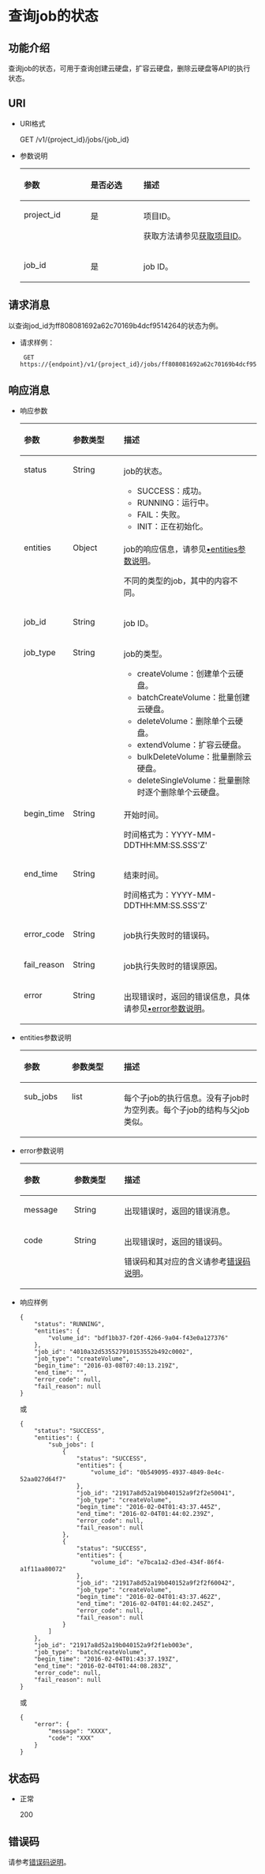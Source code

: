 # 查询job的状态<a name="zh-cn_topic_0020235138"></a>

## 功能介绍<a name="section48616240"></a>

查询job的状态，可用于查询创建云硬盘，扩容云硬盘，删除云硬盘等API的执行状态。

## URI<a name="section34892981"></a>

-   URI格式

    GET /v1/\{project\_id\}/jobs/\{job\_id\}

-   参数说明

    <a name="table64553311"></a>
    <table><thead align="left"><tr id="row24013807"><th class="cellrowborder" valign="top" width="28.999999999999996%" id="mcps1.1.4.1.1"><p id="p66070243"><a name="p66070243"></a><a name="p66070243"></a>参数</p>
    </th>
    <th class="cellrowborder" valign="top" width="23%" id="mcps1.1.4.1.2"><p id="p50089467"><a name="p50089467"></a><a name="p50089467"></a>是否必选</p>
    </th>
    <th class="cellrowborder" valign="top" width="48%" id="mcps1.1.4.1.3"><p id="p188321746194612"><a name="p188321746194612"></a><a name="p188321746194612"></a>描述</p>
    </th>
    </tr>
    </thead>
    <tbody><tr id="row4890297"><td class="cellrowborder" valign="top" width="28.999999999999996%" headers="mcps1.1.4.1.1 "><p id="p60569775"><a name="p60569775"></a><a name="p60569775"></a>project_id</p>
    </td>
    <td class="cellrowborder" valign="top" width="23%" headers="mcps1.1.4.1.2 "><p id="p7204713"><a name="p7204713"></a><a name="p7204713"></a>是</p>
    </td>
    <td class="cellrowborder" valign="top" width="48%" headers="mcps1.1.4.1.3 "><p id="p46710863"><a name="p46710863"></a><a name="p46710863"></a>项目ID。</p>
    <p id="p55811451337"><a name="p55811451337"></a><a name="p55811451337"></a>获取方法请参见<a href="获取项目ID.md">获取项目ID</a>。</p>
    </td>
    </tr>
    <tr id="row17744591"><td class="cellrowborder" valign="top" width="28.999999999999996%" headers="mcps1.1.4.1.1 "><p id="p28025763"><a name="p28025763"></a><a name="p28025763"></a>job_id</p>
    </td>
    <td class="cellrowborder" valign="top" width="23%" headers="mcps1.1.4.1.2 "><p id="p55494360"><a name="p55494360"></a><a name="p55494360"></a>是</p>
    </td>
    <td class="cellrowborder" valign="top" width="48%" headers="mcps1.1.4.1.3 "><p id="p65858198"><a name="p65858198"></a><a name="p65858198"></a>job ID。</p>
    </td>
    </tr>
    </tbody>
    </table>


## 请求消息<a name="section45601378"></a>

以查询jod\_id为ff808081692a62c70169b4dcf9514264的状态为例。

-   请求样例：

    ```
     GET https://{endpoint}/v1/{project_id}/jobs/ff808081692a62c70169b4dcf9514264
    ```


## 响应消息<a name="section7759225"></a>

-   响应参数

    <a name="table50130391201921"></a>
    <table><thead align="left"><tr id="row66097272201921"><th class="cellrowborder" valign="top" width="20.65%" id="mcps1.1.4.1.1"><p id="p52278782201921"><a name="p52278782201921"></a><a name="p52278782201921"></a>参数</p>
    </th>
    <th class="cellrowborder" valign="top" width="21.52%" id="mcps1.1.4.1.2"><p id="p2711067815824"><a name="p2711067815824"></a><a name="p2711067815824"></a>参数类型</p>
    </th>
    <th class="cellrowborder" valign="top" width="57.830000000000005%" id="mcps1.1.4.1.3"><p id="p7687988201921"><a name="p7687988201921"></a><a name="p7687988201921"></a>描述</p>
    </th>
    </tr>
    </thead>
    <tbody><tr id="row18747316201921"><td class="cellrowborder" valign="top" width="20.65%" headers="mcps1.1.4.1.1 "><p id="p42137645201921"><a name="p42137645201921"></a><a name="p42137645201921"></a>status</p>
    </td>
    <td class="cellrowborder" valign="top" width="21.52%" headers="mcps1.1.4.1.2 "><p id="p4848132715824"><a name="p4848132715824"></a><a name="p4848132715824"></a>String</p>
    </td>
    <td class="cellrowborder" valign="top" width="57.830000000000005%" headers="mcps1.1.4.1.3 "><p id="p4804017891027"><a name="p4804017891027"></a><a name="p4804017891027"></a>job的状态。</p>
    <a name="ul2970842091027"></a><a name="ul2970842091027"></a><ul id="ul2970842091027"><li>SUCCESS：成功。</li><li>RUNNING：运行中。</li><li>FAIL：失败。</li><li>INIT：正在初始化。</li></ul>
    </td>
    </tr>
    <tr id="row57564514201921"><td class="cellrowborder" valign="top" width="20.65%" headers="mcps1.1.4.1.1 "><p id="p32214083201921"><a name="p32214083201921"></a><a name="p32214083201921"></a>entities</p>
    </td>
    <td class="cellrowborder" valign="top" width="21.52%" headers="mcps1.1.4.1.2 "><p id="p3467338415824"><a name="p3467338415824"></a><a name="p3467338415824"></a>Object</p>
    </td>
    <td class="cellrowborder" valign="top" width="57.830000000000005%" headers="mcps1.1.4.1.3 "><p id="p1736414177101"><a name="p1736414177101"></a><a name="p1736414177101"></a>job的响应信息，请参见<a href="#li134182540818">•entities参数说明</a>。</p>
    <p id="p30792195201921"><a name="p30792195201921"></a><a name="p30792195201921"></a>不同的类型的job，其中的内容不同。</p>
    </td>
    </tr>
    <tr id="row8694306201921"><td class="cellrowborder" valign="top" width="20.65%" headers="mcps1.1.4.1.1 "><p id="p33150149201921"><a name="p33150149201921"></a><a name="p33150149201921"></a>job_id</p>
    </td>
    <td class="cellrowborder" valign="top" width="21.52%" headers="mcps1.1.4.1.2 "><p id="p5708068115824"><a name="p5708068115824"></a><a name="p5708068115824"></a>String</p>
    </td>
    <td class="cellrowborder" valign="top" width="57.830000000000005%" headers="mcps1.1.4.1.3 "><p id="p65414495201921"><a name="p65414495201921"></a><a name="p65414495201921"></a>job ID。</p>
    </td>
    </tr>
    <tr id="row51859545201921"><td class="cellrowborder" valign="top" width="20.65%" headers="mcps1.1.4.1.1 "><p id="p39873610201921"><a name="p39873610201921"></a><a name="p39873610201921"></a>job_type</p>
    </td>
    <td class="cellrowborder" valign="top" width="21.52%" headers="mcps1.1.4.1.2 "><p id="p6013244315824"><a name="p6013244315824"></a><a name="p6013244315824"></a>String</p>
    </td>
    <td class="cellrowborder" valign="top" width="57.830000000000005%" headers="mcps1.1.4.1.3 "><p id="p20403760201921"><a name="p20403760201921"></a><a name="p20403760201921"></a>job的类型。</p>
    <a name="ul15245145655114"></a><a name="ul15245145655114"></a><ul id="ul15245145655114"><li>createVolume：创建单个云硬盘。</li><li>batchCreateVolume：批量创建云硬盘。</li><li>deleteVolume：删除单个云硬盘。</li><li>extendVolume：扩容云硬盘。</li><li>bulkDeleteVolume：批量删除云硬盘。</li><li>deleteSingleVolume：批量删除时逐个删除单个云硬盘。</li></ul>
    </td>
    </tr>
    <tr id="row49416119201921"><td class="cellrowborder" valign="top" width="20.65%" headers="mcps1.1.4.1.1 "><p id="p43282735201921"><a name="p43282735201921"></a><a name="p43282735201921"></a>begin_time</p>
    </td>
    <td class="cellrowborder" valign="top" width="21.52%" headers="mcps1.1.4.1.2 "><p id="p3888970115824"><a name="p3888970115824"></a><a name="p3888970115824"></a>String</p>
    </td>
    <td class="cellrowborder" valign="top" width="57.830000000000005%" headers="mcps1.1.4.1.3 "><p id="p40422711201921"><a name="p40422711201921"></a><a name="p40422711201921"></a>开始时间。</p>
    <p id="p221831420710"><a name="p221831420710"></a><a name="p221831420710"></a>时间格式为：YYYY-MM-DDTHH:MM:SS.SSS'Z'</p>
    </td>
    </tr>
    <tr id="row28260084201921"><td class="cellrowborder" valign="top" width="20.65%" headers="mcps1.1.4.1.1 "><p id="p7365468201921"><a name="p7365468201921"></a><a name="p7365468201921"></a>end_time</p>
    </td>
    <td class="cellrowborder" valign="top" width="21.52%" headers="mcps1.1.4.1.2 "><p id="p6305809615824"><a name="p6305809615824"></a><a name="p6305809615824"></a>String</p>
    </td>
    <td class="cellrowborder" valign="top" width="57.830000000000005%" headers="mcps1.1.4.1.3 "><p id="p6457786201921"><a name="p6457786201921"></a><a name="p6457786201921"></a>结束时间。</p>
    <p id="p5536657812"><a name="p5536657812"></a><a name="p5536657812"></a>时间格式为：YYYY-MM-DDTHH:MM:SS.SSS'Z'</p>
    </td>
    </tr>
    <tr id="row58120078201921"><td class="cellrowborder" valign="top" width="20.65%" headers="mcps1.1.4.1.1 "><p id="p10105857201921"><a name="p10105857201921"></a><a name="p10105857201921"></a>error_code</p>
    </td>
    <td class="cellrowborder" valign="top" width="21.52%" headers="mcps1.1.4.1.2 "><p id="p743216415824"><a name="p743216415824"></a><a name="p743216415824"></a>String</p>
    </td>
    <td class="cellrowborder" valign="top" width="57.830000000000005%" headers="mcps1.1.4.1.3 "><p id="p971080201921"><a name="p971080201921"></a><a name="p971080201921"></a>job执行失败时的错误码。</p>
    </td>
    </tr>
    <tr id="row8739724201921"><td class="cellrowborder" valign="top" width="20.65%" headers="mcps1.1.4.1.1 "><p id="p36829011201921"><a name="p36829011201921"></a><a name="p36829011201921"></a>fail_reason</p>
    </td>
    <td class="cellrowborder" valign="top" width="21.52%" headers="mcps1.1.4.1.2 "><p id="p6513437515824"><a name="p6513437515824"></a><a name="p6513437515824"></a>String</p>
    </td>
    <td class="cellrowborder" valign="top" width="57.830000000000005%" headers="mcps1.1.4.1.3 "><p id="p43235704201921"><a name="p43235704201921"></a><a name="p43235704201921"></a>job执行失败时的错误原因。</p>
    </td>
    </tr>
    <tr id="row208351118145015"><td class="cellrowborder" valign="top" width="20.65%" headers="mcps1.1.4.1.1 "><p id="p129522216412"><a name="p129522216412"></a><a name="p129522216412"></a>error</p>
    </td>
    <td class="cellrowborder" valign="top" width="21.52%" headers="mcps1.1.4.1.2 "><p id="p1595262111415"><a name="p1595262111415"></a><a name="p1595262111415"></a>String</p>
    </td>
    <td class="cellrowborder" valign="top" width="57.830000000000005%" headers="mcps1.1.4.1.3 "><p id="p109527215417"><a name="p109527215417"></a><a name="p109527215417"></a>出现错误时，返回的错误信息，具体请参见<a href="#li0419202382514">•error参数说明</a>。</p>
    </td>
    </tr>
    </tbody>
    </table>

-   <a name="li134182540818"></a>entities参数说明

    <a name="table165761957483"></a>
    <table><thead align="left"><tr id="row1957611571285"><th class="cellrowborder" valign="top" width="20.23202320232023%" id="mcps1.1.4.1.1"><p id="p1276131916910"><a name="p1276131916910"></a><a name="p1276131916910"></a>参数</p>
    </th>
    <th class="cellrowborder" valign="top" width="21.972197219721973%" id="mcps1.1.4.1.2"><p id="p14276101916912"><a name="p14276101916912"></a><a name="p14276101916912"></a>参数类型</p>
    </th>
    <th class="cellrowborder" valign="top" width="57.795779577957795%" id="mcps1.1.4.1.3"><p id="p627610191596"><a name="p627610191596"></a><a name="p627610191596"></a>描述</p>
    </th>
    </tr>
    </thead>
    <tbody><tr id="row135768571586"><td class="cellrowborder" valign="top" width="20.23202320232023%" headers="mcps1.1.4.1.1 "><p id="p239893649137"><a name="p239893649137"></a><a name="p239893649137"></a>sub_jobs</p>
    </td>
    <td class="cellrowborder" valign="top" width="21.972197219721973%" headers="mcps1.1.4.1.2 "><p id="p640903559137"><a name="p640903559137"></a><a name="p640903559137"></a>list</p>
    </td>
    <td class="cellrowborder" valign="top" width="57.795779577957795%" headers="mcps1.1.4.1.3 "><p id="p597890789137"><a name="p597890789137"></a><a name="p597890789137"></a>每个子job的执行信息。没有子job时为空列表。每个子job的结构与父job类似。</p>
    </td>
    </tr>
    </tbody>
    </table>

-   <a name="li0419202382514"></a>error参数说明

    <a name="zh-cn_topic_0020235144_table15441099103019"></a>
    <table><thead align="left"><tr id="zh-cn_topic_0020235144_row54094047103019"><th class="cellrowborder" valign="top" width="21.17788221177882%" id="mcps1.1.4.1.1"><p id="zh-cn_topic_0020235144_p19541716103019"><a name="zh-cn_topic_0020235144_p19541716103019"></a><a name="zh-cn_topic_0020235144_p19541716103019"></a>参数</p>
    </th>
    <th class="cellrowborder" valign="top" width="21.17788221177882%" id="mcps1.1.4.1.2"><p id="zh-cn_topic_0020235144_p39375186103019"><a name="zh-cn_topic_0020235144_p39375186103019"></a><a name="zh-cn_topic_0020235144_p39375186103019"></a>参数类型</p>
    </th>
    <th class="cellrowborder" valign="top" width="57.64423557644236%" id="mcps1.1.4.1.3"><p id="zh-cn_topic_0020235144_p38578950103019"><a name="zh-cn_topic_0020235144_p38578950103019"></a><a name="zh-cn_topic_0020235144_p38578950103019"></a>描述</p>
    </th>
    </tr>
    </thead>
    <tbody><tr id="zh-cn_topic_0020235144_row59401790103019"><td class="cellrowborder" valign="top" width="21.17788221177882%" headers="mcps1.1.4.1.1 "><p id="zh-cn_topic_0020235144_p46815658103019"><a name="zh-cn_topic_0020235144_p46815658103019"></a><a name="zh-cn_topic_0020235144_p46815658103019"></a>message</p>
    </td>
    <td class="cellrowborder" valign="top" width="21.17788221177882%" headers="mcps1.1.4.1.2 "><p id="zh-cn_topic_0020235144_p33971979103019"><a name="zh-cn_topic_0020235144_p33971979103019"></a><a name="zh-cn_topic_0020235144_p33971979103019"></a>String</p>
    </td>
    <td class="cellrowborder" valign="top" width="57.64423557644236%" headers="mcps1.1.4.1.3 "><p id="zh-cn_topic_0020235144_p21623243103019"><a name="zh-cn_topic_0020235144_p21623243103019"></a><a name="zh-cn_topic_0020235144_p21623243103019"></a>出现错误时，返回的错误消息。</p>
    </td>
    </tr>
    <tr id="zh-cn_topic_0020235144_row60391466103019"><td class="cellrowborder" valign="top" width="21.17788221177882%" headers="mcps1.1.4.1.1 "><p id="zh-cn_topic_0020235144_p59870541103019"><a name="zh-cn_topic_0020235144_p59870541103019"></a><a name="zh-cn_topic_0020235144_p59870541103019"></a>code</p>
    </td>
    <td class="cellrowborder" valign="top" width="21.17788221177882%" headers="mcps1.1.4.1.2 "><p id="zh-cn_topic_0020235144_p17675690103019"><a name="zh-cn_topic_0020235144_p17675690103019"></a><a name="zh-cn_topic_0020235144_p17675690103019"></a>String</p>
    </td>
    <td class="cellrowborder" valign="top" width="57.64423557644236%" headers="mcps1.1.4.1.3 "><p id="zh-cn_topic_0020235144_p6087468103019"><a name="zh-cn_topic_0020235144_p6087468103019"></a><a name="zh-cn_topic_0020235144_p6087468103019"></a>出现错误时，返回的错误码。</p>
    <p id="zh-cn_topic_0020235144_p54787218103019"><a name="zh-cn_topic_0020235144_p54787218103019"></a><a name="zh-cn_topic_0020235144_p54787218103019"></a>错误码和其对应的含义请参考<a href="错误码说明.md">错误码说明</a>。</p>
    </td>
    </tr>
    </tbody>
    </table>

-   响应样例

    ```
    {
        "status": "RUNNING", 
        "entities": {
            "volume_id": "bdf1bb37-f20f-4266-9a04-f43e0a127376"
        }, 
        "job_id": "4010a32d535527910153552b492c0002", 
        "job_type": "createVolume", 
        "begin_time": "2016-03-08T07:40:13.219Z", 
        "end_time": "", 
        "error_code": null, 
        "fail_reason": null
    }
    ```

    或

    ```
    {
        "status": "SUCCESS", 
        "entities": {
            "sub_jobs": [
                {
                    "status": "SUCCESS", 
                    "entities": {
                        "volume_id": "0b549095-4937-4849-8e4c-52aa027d64f7"
                    }, 
                    "job_id": "21917a8d52a19b040152a9f2f2e50041", 
                    "job_type": "createVolume", 
                    "begin_time": "2016-02-04T01:43:37.445Z", 
                    "end_time": "2016-02-04T01:44:02.239Z", 
                    "error_code": null, 
                    "fail_reason": null
                }, 
                {
                    "status": "SUCCESS", 
                    "entities": {
                        "volume_id": "e7bca1a2-d3ed-434f-86f4-a1f11aa80072"
                    }, 
                    "job_id": "21917a8d52a19b040152a9f2f2f60042", 
                    "job_type": "createVolume", 
                    "begin_time": "2016-02-04T01:43:37.462Z", 
                    "end_time": "2016-02-04T01:44:02.245Z", 
                    "error_code": null, 
                    "fail_reason": null
                }
            ]
        }, 
        "job_id": "21917a8d52a19b040152a9f2f1eb003e", 
        "job_type": "batchCreateVolume", 
        "begin_time": "2016-02-04T01:43:37.193Z", 
        "end_time": "2016-02-04T01:44:08.283Z", 
        "error_code": null, 
        "fail_reason": null
    }
    ```

    或

    ```
    {
        "error": {
            "message": "XXXX", 
            "code": "XXX"
        }
    }
    ```


## 状态码<a name="section2724161"></a>

-   正常

    200


## 错误码<a name="section431317151242"></a>

请参考[错误码说明](错误码说明.md)。

